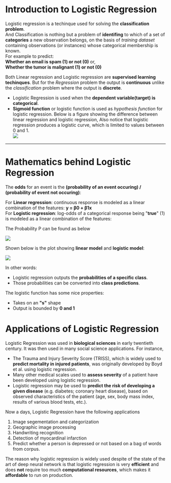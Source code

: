 
# Introduction to Logistic Regression

Logistic regression is a techinque used for solving the __classification problem__.<br/> And Classification is nothing but a problem of __identifing__ to which of a set of __categories__ a new observation belongs, on the basis of _training dataset_ containing observations (or instances) whose categorical membership is known. <br/>For example to predict:<br/> __Whether an email is spam (1) or not (0)__ or,<br/> __Whether the tumor is malignant (1) or not (0)<br/>__


Both Linear regression and Logistic regression are __supervised learning techinques__. But for the _Regression_ problem the output is __continuous__ unlike the _classification_ problem where the output is __discrete__. <br/>
- Logistic Regression is used when the __dependent variable(target) is categorical__.<br/>
- __Sigmoid function__ or logistic function is used as _hypothesis function_ for logistic regression. Below is a figure showing the difference between linear regression and logistic regression, Also notice that logistic regression produces a logistic curve, which is limited to values between 0 and 1. <br/> 
[![](https://miro.medium.com/max/3750/1*G3imr4PVeU1SPSsZLW9ghA.png)](https://miro.medium.com/max/3750/1*G3imr4PVeU1SPSsZLW9ghA.png)

---
# Mathematics behind Logistic Regression

The __odds__ for an event is the __(probability of an event occuring) / (probability of event not occuring)__:

For __Linear regression__: continuous response is modeled as a linear combination of the features: __y = β0 + β1x__<br/>
For __Logistic regression__: log-odds of a categorical response being "__true__" (1) is modeled as a linear combination of the features:

The Probability P can be found as below

[![](https://camo.githubusercontent.com/c5e464fcd1955db626a19adf846bfb57ab5007e607b040e8f07ac9f579c8a5a1/687474703a2f2f666163756c74792e6361732e7573662e6564752f6d6272616e6e69636b2f72656772657373696f6e2f676966732f6c6f382e676966)](https://camo.githubusercontent.com/c5e464fcd1955db626a19adf846bfb57ab5007e607b040e8f07ac9f579c8a5a1/687474703a2f2f666163756c74792e6361732e7573662e6564752f6d6272616e6e69636b2f72656772657373696f6e2f676966732f6c6f382e676966)

Shown below is the plot showing __linear model__ and __logistic model__: 

[![](https://saedsayad.com/images/LogReg_1.png)](https://saedsayad.com/images/LogReg_1.png)



In other words:

- Logistic regression outputs the __probabilities of a specific class__.
- Those probabilities can be converted into __class predictions__.


The logistic function has some nice properties:

- Takes on an __"s"__ shape
- Output is bounded by __0 and 1__<br/>

# Applications of Logistic Regression

Logistic Regression was used in __biological sciences__ in early twentieth century. It was then used in many social science applications. For instance,
- The Trauma and Injury Severity Score (TRISS), which is widely used to __predict mortality in injured patients__, was originally developed by Boyd et al. using logistic regression.<br/> 
- Many other medical scales used to __assess severity__ of a patient have been developed using logistic regression.<br/>
- Logistic regression may be used to __predict the risk of developing a given disease__ (e.g. diabetes; coronary heart disease), based on observed characteristics of the patient (age, sex, body mass index, results of various blood tests, etc.).<br/>

Now a days, Logistic Regression have the following applications 
1. Image segementation and  categorization
2. Geographic image processing
3. Handwriting recognition
4. Detection of  myocardinal infarction
5. Predict whether a person is depressed or not based on a bag of words from corpus. 

The reason why logistic regression is widely used despite of the state of the art of deep neural network is that logistic regression is very __efficient__ and does __not__ require too much __computational resources__, which makes it __affordable__ to run on production.
